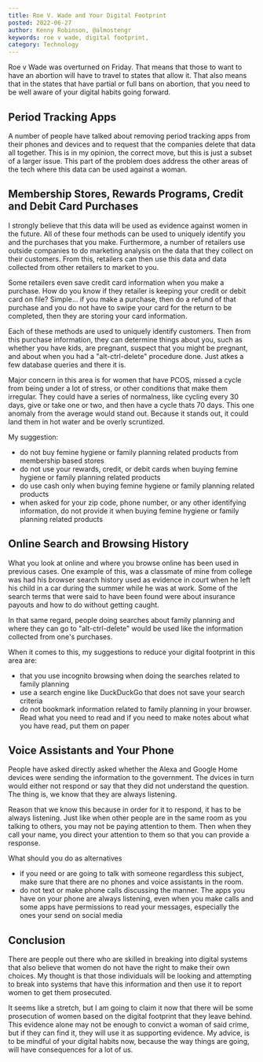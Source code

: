 ```yaml
---
title: Roe V. Wade and Your Digital Footprint
posted: 2022-06-27
author: Kenny Robinson, @almostengr
keywords: roe v wade, digital footprint, 
category: Technology
---
```


Roe v Wade was overturned on Friday. That means that those to want to have an abortion will have to travel to 
states that allow it. That also means that in the states that have partial or full bans on abortion, 
that you need to be well aware of your digital habits going forward. 

## Period Tracking Apps

A number of people have talked about removing period tracking apps from their phones and devices and 
to request that the companies delete that data all together. This is in my opinion, the correct move, but this is 
just a subset of a larger issue. This part of the problem does address the other areas of the tech
where this data can be used against a woman. 

## Membership Stores, Rewards Programs, Credit and Debit Card Purchases

I strongly believe that this data will be used as evidence against women in the future. All of these four methods 
can be used to uniquely identify you and the purchases that you make. Furthermore, a number of retailers use 
outside companies to do marketing analysis on the data that they collect on their customers. From this, 
retailers can then use this data and data collected from other retailers to market to you. 

Some retailers even save credit card information when you make a purchase. How do you know if they retailer
is keeping your credit or debit card on file? Simple... if you make a purchase, then do a refund of that 
purchase and you do not have to swipe your card for the return to be completed, then they are storing your 
card information. 

Each of these methods are used to uniquely identify customers. Then from this purchase information, they can 
determine things about you, such as whether you have kids, are pregnant, suspect that you might be pregnant, 
and about when you had a "alt-ctrl-delete" procedure done. Just atkes a few database queries and there it is.

Major concern in this area is for women that have PCOS, missed a cycle from being under a lot of stress,
or other conditions that make them irregular. They could 
have a series of normalness, like cycling every 30 days, give or take one or two, and then have a cycle thats 70 
days. This one anomaly from the average would stand out. Because it stands out, it could land them in hot 
water and be overly scruntized.

My suggestion: 

* do not buy femine hygiene or family planning related products from membership based stores
* do not use your rewards, credit, or debit cards when buying femine hygiene or family planning related products 
* do use cash only when buying femine hygiene or family planning related products
* when asked for your zip code, phone number, or any other identifying information, do not provide it when 
buying femine hygiene or family planning related products

## Online Search and Browsing History

What you look at online and where you browse online has been used in previous cases. One example of this, was 
a classmate of mine from college was had his browser search history used as evidence in court when he 
left his child in a car during the summer while he was at work. Some of the search terms that were said 
to have been found were about insurance payouts and how to do without getting caught. 

In that same regard, people doing searches about family planning and where they can go to "alt-ctrl-delete" 
would be used like the information collected from one's purchases. 

When it comes to this, my suggestions to reduce your digital footprint in this area are:

* that you use incognito browsing when doing the searches related to family planning
* use a search engine like DuckDuckGo that does not save your search criteria
* do not bookmark information related to family planning in your browser. Read what you need to read and if 
you need to make notes about what you have read, put them on paper

## Voice Assistants and Your Phone

People have asked directly asked whether the Alexa and Google Home devices were sending the information to the 
government. The dvices in turn would either not respond or say that they did not understand the question. 
The thing is, we know that they are always listening. 

Reason that we know this because in order for it to respond, it has to be always listening. Just like when other 
people are in the same room as you talking to others, you may not be paying attention to them. Then when they 
call your name, you direct your attention to them so that you can provide a response. 

What should you do as alternatives

* if you need or are going to talk with someone regardless this subject, make sure that there are no phones 
and voice assistants in the room.
* do not text or make phone calls discussing the manner. The apps you have on your phone are always listening, 
even when you make calls and some apps have permissions to read your messages, especially the ones your send
on social media

## Conclusion 

There are people out there who are skilled in breaking into digital systems that also believe that women 
do not have the right to make their own choices. My thought is that those individuals will be looking and 
attempting to break into systems that have this information and then use it to report women to get 
them prosecuted. 

It seems like a stretch, but I am going to claim it now that there will be some prosecution of women
based on the digital footprint that they leave behind. This evidence alone may not be enough to 
convict a woman of said crime, but if they can find it, they will use it as supporting evidence. 
My advice, is to be mindful of your digital habits now, because the way things are going, will have 
consequences for a lot of us. 
